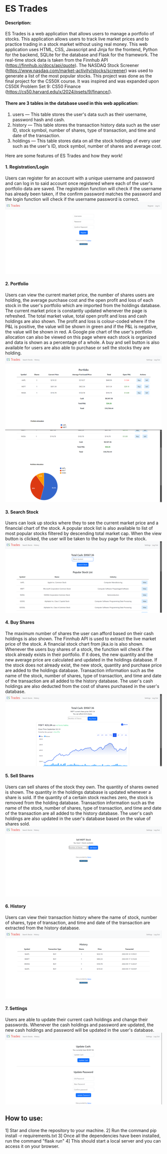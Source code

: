 # ES Trades

#### Description:
ES Trades is a web application that allows users to manage a portfolio of stocks. This application allows users to track live market prices and to practice trading in a stock market without using real money. This web application uses HTML, CSS, Javascript and Jinja for the frontend, Python for the backend, SQLite for the database and Flask for the framework. The real-time stock data is taken from the Finnhub API (https://finnhub.io/docs/api/quote). The NASDAQ Stock Screener (https://www.nasdaq.com/market-activity/stocks/screener) was used to generate a list of the most popular stocks. This project was done as the final project for the CS50X course. It was inspired and was expanded upon CS50X Problem Set 9: CS50 Finance (https://cs50.harvard.edu/x/2024/psets/9/finance/).

#### There are 3 tables in the database used in this web application:
1. users — This table stores the user's data such as their username, password hash and cash.
2. history — This table stores the transaction history data such as the user ID, stock symbol, number of shares, type of transaction, and time and date of the transaction.
3. holdings — This table stores data on all the stock holdings of every user such as the user's ID, stock symbol, number of shares and average cost.

Here are some features of ES Trades and how they work!
#### 1. Registration/Login
Users can register for an account with a unique username and password and can log in to said account once registered where each of the user's portfolio data are saved. The registration function will check if the username has already been taken, if the confirm password matches the password and the login function will check if the username password is correct.
![plot](images/register.png)


#### 2. Portfolio
Users can view the current market price, the number of shares users are holding, the average purchase cost and the open profit and loss of each stock in the user's portfolio which are imported from the holdings database. The current market price is constantly updated whenever the page is refreshed. The total market value, total open profit and loss and cash holdings are also shown. The profit and loss is colour-coded where if the P&L is positive, the value will be shown in green and if the P&L is negative, the value will be shown in red. A Google pie chart of the user's portfolio allocation can also be viewed on this page where each stock is organized and data is shown as a percentage of a whole. A buy and sell button is also available for users are also able to purchase or sell the stocks they are holding.
![plot](images/portfolio.png)
![plot](images/chart.png)


#### 3. Search Stock
Users can look up stocks where they to see the current market price and a financial chart of the stock. A popular stock list is also available to list of most popular stocks filtered by descending total market cap. When the view button is clicked, the user will be taken to the buy page for the stock.
![plot](images/search.png)


#### 4. Buy Shares
The maximum number of shares the user can afford based on their cash holdings is also shown. The Finnhub API is used to extract the live market price of the stock. A financial stock chart from jika.io is also shown. Whenever the users buy shares of a stock, the function will check if the stock already exists in their portfolio. If it does, the new quantity and the new average price are calculated and updated in the holdings database. If the stock does not already exist, the new stock, quantity and purchase price are added to the holdings database. Transaction information such as the name of the stock, number of shares, type of transaction, and time and date of the transaction are all added to the history database. The user's cash holdings are also deducted from the cost of shares purchased in the user's database.
![plot](images/buy.png)


#### 5. Sell Shares
Users can sell shares of the stock they own. The quantity of shares owned is shown. The quantity in the holdings database is updated whenever a share is sold. If the quantity of a certain stock reaches zero, the stock is removed from the holding database. Transaction information such as the name of the stock, number of shares, type of transaction, and time and date of the transaction are all added to the history database. The user's cash holdings are also updated in the user's database based on the value of shares sold.
![plot](images/sell.png)


#### 6. History
Users can view their transaction history where the name of stock, number of shares, type of transaction, and time and date of the transaction are extracted from the history database.
![plot](images/history.png)


#### 7. Settings
Users are able to update their current cash holdings and change their passwords. Whenever the cash holdings and password are updated, the new cash holdings and password will be updated in the user's database.
![plot](images/settings.png)


## How to use:
1] Star and clone the repository to your machine.
2] Run the command pip install -r requirements.txt
3] Once all the dependencies have been installed, run the command "flask run"
4] This should start a local server and you can access it on your browser.
